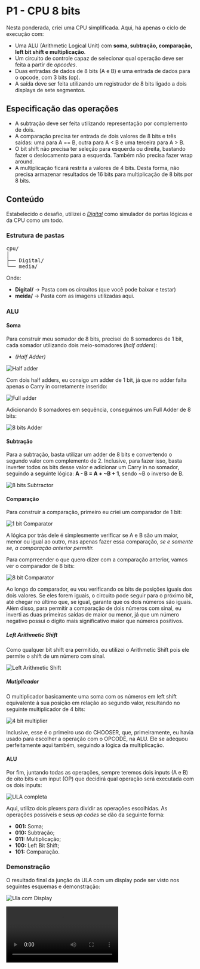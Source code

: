 # P1 - CPU 8 bits

Nesta ponderada, criei uma CPU simplificada. Aqui, há apenas o ciclo de execução com:

- Uma ALU (Arithmetic Logical Unit) com **soma, subtração, comparação, left bit shift e multiplicação**.
- Um circuito de controle capaz de selecionar qual operação deve ser feita a partir de _opcodes_.
- Duas entradas de dados de 8 bits (A e B) e uma entrada de dados para o opcode, com 3 bits (op).
- A saída deve ser feita utilizando um registrador de 8 bits ligado a dois displays de sete segmentos.

## Especificação das operações

- A subtração deve ser feita utilizando representação por complemento de dois.
- A comparação precisa ter entrada de dois valores de 8 bits e três saídas: uma para A == B, outra para A < B e uma terceira para A > B.
- O bit shift não precisa ter seleção para esquerda ou direita, bastando fazer o deslocamento para a esquerda. Também não precisa fazer wrap around.
- A multiplicação ficará restrita a valores de 4 bits. Desta forma, não precisa armazenar resultados de 16 bits para multiplicação de 8 bits por 8 bits.

## Conteúdo

Estabelecido o desafio, utilizei o [_Digital_](https://github.com/hneemann/Digital?tab=readme-ov-file) como simulador de portas lógicas e da CPU como um todo.

### Estrutura de pastas

<pre>
cpu/
│
├── Digital/
└── media/
</pre>

Onde:

- **Digital/** -> Pasta com os circuitos (que você pode baixar e testar)
- **meida/** -> Pasta com as imagens utilizadas aqui.

### ALU

#### Soma

Para construir meu somador de 8 bits, precisei de 8 somadores de 1 bit, cada somador utilizando dois meio-somadores (_half adders_):

- _(Half Adder)_

![Half adder](./Media/Base/HF.png)

Com dois half adders, eu consigo um adder de 1 bit, já que no adder falta apenas o Carry in corretamente inserido:

![Full adder](./Media/Base/AD.png)

Adicionando 8 somadores em sequência, conseguimos um Full Adder de 8 bits:

![8 bits Adder](./Media/8bit-AD.png)

#### Subtração

Para a subtração, basta utilizar um adder de 8 bits e convertendo o segundo valor com complemento de 2. Inclusive, para fazer isso, basta inverter todos os bits desse valor e adicionar um Carry in no somador, seguindo a seguinte lógica: **A - B = A + ~B + 1**, sendo ~B o inverso de B.

![8 bits Subtractor](./Media/8bit-DIFF.png)

#### Comparação

Para construir a comparação, primeiro eu criei um comparador de 1 bit:

![1 bit Comparator](./Media/Base/COMP.png)

A lógica por trás dele é simplesmente verificar se A e B são um maior, menor ou igual ao outro, mas apenas fazer essa comparação, _se e somente se, a comparação anterior permitir._

Para comprreender o que quero dizer com a comparação anterior, vamos ver o comparador de 8 bits:

![8 bit Comparator](./Media/8bit-COMP.png)

Ao longo do comparador, eu vou verificando os bits de posições iguais dos dois valores. Se eles forem iguais, o circuito pode seguir para o próximo bit, até chegar no último que, se igual, garante que os dois números são iguais. Além disso, para permitir a comparação de dois números com sinal, eu inverti as duas primeiras saídas de maior ou menor, já que um número negativo possui o dígito mais significativo maior que números positivos.

##### Left Arithmetic Shift

Como qualquer bit shift era permitido, eu utilizei o Arithmetic Shift pois ele permite o shift de um número com sinal.

![Left Arithmetic Shift](./Media/8bit-LShift.png)

##### Mutiplicador

O multiplicador basicamente uma soma com os números em left shift equivalente à sua posição em relação ao segundo valor, resultando no seguinte multiplicador de 4 bits:

![4 bit multiplier](./Media/4bit-MULT.png)

Inclusive, esse é o primeiro uso do CHOOSER, que, primeiramente, eu havia usado para escolher a operação com o OPCODE, na ALU. Ele se adequou perfeitamente aqui também, seguindo a lógica da multiplicação.


#### ALU

Por fim, juntando todas as operações, sempre teremos dois inputs (A e B) de oito bits e um input (OP) que decidirá qual operação será executada com os dois inputs:

![ULA completa](./Media/8bit-ULA.png)

Aqui, utilizo dois plexers para dividir as operações escolhidas. As operações possíveis e seus _op codes_ se dão da seguinte forma:

- **001:** Soma;
- **010:** Subtração;
- **011:** Multiplicação;
- **100:** Left Bit Shift;
- **101:** Comparação.

### Demonstração

O resultado final da junção da ULA com um display pode ser visto nos seguintes esquemas e demonstração:

![Ula com Display](./Media/Display.png)

![Demonstração das operações](./demonstração.webm)
